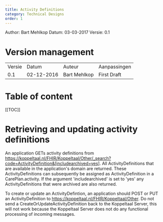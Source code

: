 ```yaml
---
title: Activity Definitions
category: Technical Designs
order: 1
---
```


Author: Bart Mehlkop
Datum: 03-03-2017
Versie: 0.1

# Version management

<table>
<tr>
<td>Versie</td>
<td>Datum</td>
<td>Auteur</td>
<td>Aanpassingen</td>
</tr>
<tr>
<td>0.1</td>
<td>02-12-2016</td>
<td>Bart Mehlkop</td>
<td>First Draft</td>
</tr>

</table>

# Table of content

[[TOC]]

# Retrieving and updating activity definitions
An application GETs activity definitions from https://koppeltaal.nl/FHIR/Koppeltaal/Other/_search?code=ActivityDefinition&[includearchived=yes]. All ActivityDefinitions that are available in the application's domain are returned. These ActivityDefinitions can subsequently be assigned as ActivityDefinition in a CarePlan.activity. If the argument 'includearchived' is set to 'yes' any ActivityDefinitions that were archived are also returned.

To create or update an ActivityDefintion, an application should POST or PUT an ActivityDefinition to https://koppeltaal.nl/FHIR/Koppeltaal/Other. Do not send a CreateOrUpdateActivityDefinition back to the Koppeltaal Server, this will not work because the Koppeltaal Server does not do any functional processing of incoming messages.

